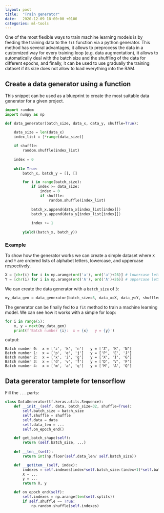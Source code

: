 ```yaml
---
layout: post
title:  "Train generator"
date:   2020-12-09 18:00:00 +0100
categories: ml-tools
---
```



One of the most flexible ways to train machine learning models is by feeding the training data to the `fit` function via a python generator. This method has several advantages, it allows to preprocess the data in a customized way for every training loop (e.g. data augmentation), it allows to automatically deal with the batch size and the shuffling of the data for different epochs, and finally, it can be used to use gradually the training dataset if its size does not allow to load everything into the RAM.

## Create a data generator using a function
This snippet can be used as a blueprint to create the most suitable data generator for a given project.

```python
import random
import numpy as np

def data_generator(batch_size, data_x, data_y, shuffle=True):

    data_size = len(data_x)
    index_list = [*range(data_size)]
    
    if shuffle:
        random.shuffle(index_list)
    
    index = 0
    
    while True:
        batch_x, batch_y = [], []

        for i in range(batch_size):
            if index >= data_size:
                index = 0
                if shuffle:
                    random.shuffle(index_list)
            
            batch_x.append(data_x[index_list[index]])
            batch_y.append(data_y[index_list[index]])
        
            index += 1
        
        yield((batch_x, batch_y))
```

### Example
To show how the generator works we can create a simple dataset where `X` and `Y` are ordered lists of alphabet letters, lowercase, and uppercase respectively.

```python
X = [chr(i) for i in np.arange(ord('a'), ord('a')+26)] # lowercase letters
Y = [chr(i) for i in np.arange(ord('A'), ord('A')+26)] # uppercase letter
```

We can create the data generator with a `batch_size` of `3`:
```python
my_data_gen = data_generator(batch_size=3, data_x=X, data_y=Y, shuffle=True)
```

The generator can be finally fed to a `fit` method to train a machine learning model. We can see how it works with a simple for loop:
```python
for i in range(5):
    x, y = next(my_data_gen)
    print(f'Batch number {i}:  x = {x}   y = {y}')
```
output:
```text
Batch number 0:  x = ['z', 'k', 'n']   y = ['Z', 'K', 'N']
Batch number 1:  x = ['p', 'e', 'j']   y = ['P', 'E', 'J']
Batch number 2:  x = ['x', 'i', 'g']   y = ['X', 'I', 'G']
Batch number 3:  x = ['d', 'v', 'f']   y = ['D', 'V', 'F']
Batch number 4:  x = ['m', 'a', 'q']   y = ['M', 'A', 'Q']
```


## Data gererator tamplete for tensorflow
Fill the `...` parts:
```python
class DataGenerator(tf.keras.utils.Sequence):
    def __init__(self, data, batch_size=32, shuffle=True):
        self.batch_size = batch_size
        self.shuffle = shuffle
        self.data = data
        self.data_len = ...
        self.on_epoch_end()

    def get_batch_shape(self):
        return (self.batch_size, ...)
  
    def __len__(self):
        return int(np.floor(self.data_len/ self.batch_size))

    def __getitem__(self, index):
        indexes = self.indexes[index*self.batch_size:(index+1)*self.batch_size]
        X = ...
        y = ...
        return X, y

    def on_epoch_end(self):
        self.indexes = np.arange(len(self.splits))
        if self.shuffle == True:
            np.random.shuffle(self.indexes)
```

